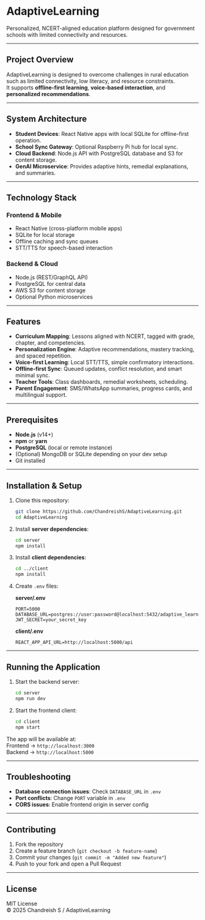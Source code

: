 # AdaptiveLearning

Personalized, NCERT-aligned education platform designed for government schools with limited connectivity and resources.

---

## Project Overview

AdaptiveLearning is designed to overcome challenges in rural education such as limited connectivity, low literacy, and resource constraints.  
It supports **offline-first learning**, **voice-based interaction**, and **personalized recommendations**.

---

## System Architecture

- **Student Devices**: React Native apps with local SQLite for offline-first operation.  
- **School Sync Gateway**: Optional Raspberry Pi hub for local sync.  
- **Cloud Backend**: Node.js API with PostgreSQL database and S3 for content storage.  
- **GenAI Microservice**: Provides adaptive hints, remedial explanations, and summaries.

---

## Technology Stack

### Frontend & Mobile
- React Native (cross-platform mobile apps)  
- SQLite for local storage  
- Offline caching and sync queues  
- STT/TTS for speech-based interaction  

### Backend & Cloud
- Node.js (REST/GraphQL API)  
- PostgreSQL for central data  
- AWS S3 for content storage  
- Optional Python microservices  

---

## Features

- **Curriculum Mapping**: Lessons aligned with NCERT, tagged with grade, chapter, and competencies.  
- **Personalization Engine**: Adaptive recommendations, mastery tracking, and spaced repetition.  
- **Voice-first Learning**: Local STT/TTS, simple confirmatory interactions.  
- **Offline-first Sync**: Queued updates, conflict resolution, and smart minimal sync.  
- **Teacher Tools**: Class dashboards, remedial worksheets, scheduling.  
- **Parent Engagement**: SMS/WhatsApp summaries, progress cards, and multilingual support.  

---

## Prerequisites

- **Node.js** (v14+)  
- **npm** or **yarn**  
- **PostgreSQL** (local or remote instance)  
- (Optional) MongoDB or SQLite depending on your dev setup  
- Git installed  

---

## Installation & Setup

1. Clone this repository:

   ```bash
   git clone https://github.com/ChandreishS/AdaptiveLearning.git
   cd AdaptiveLearning
   ```

2. Install **server dependencies**:

   ```bash
   cd server
   npm install
   ```

3. Install **client dependencies**:

   ```bash
   cd ../client
   npm install
   ```

4. Create `.env` files:  

   **server/.env**
   ```text
   PORT=5000
   DATABASE_URL=postgres://user:password@localhost:5432/adaptive_learning
   JWT_SECRET=your_secret_key
   ```

   **client/.env**
   ```text
   REACT_APP_API_URL=http://localhost:5000/api
   ```

---

## Running the Application

1. Start the backend server:

   ```bash
   cd server
   npm run dev
   ```

2. Start the frontend client:

   ```bash
   cd client
   npm start
   ```

The app will be available at:  
Frontend → `http://localhost:3000`  
Backend → `http://localhost:5000`

---

## Troubleshooting

- **Database connection issues**: Check `DATABASE_URL` in `.env`  
- **Port conflicts**: Change `PORT` variable in `.env`  
- **CORS issues**: Enable frontend origin in server config  

---

## Contributing

1. Fork the repository  
2. Create a feature branch (`git checkout -b feature-name`)  
3. Commit your changes (`git commit -m "Added new feature"`)  
4. Push to your fork and open a Pull Request  

---

## License

MIT License  
© 2025 Chandreish S / AdaptiveLearning  

